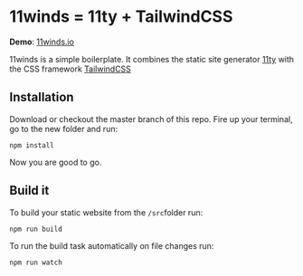 # 11winds = 11ty + TailwindCSS

**Demo**: <a href="https://11winds.io" target="_blank">11winds.io</a>

11winds is a simple boilerplate. It combines the static site generator <a href="https://www.11ty.dev/" target="_blank">11ty</a> with the CSS framework <a href="https://tailwindcss.com/" target="_blank">TailwindCSS</a>

## Installation
Download or checkout the master branch of this repo.
Fire up your terminal, go to the new folder and run:
```
npm install
```
Now you are good to go.

## Build it
To build your static website from the `/src`folder run:
```
npm run build
```
To run the build task automatically on file changes run:
```
npm run watch
```

